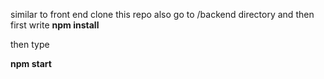 similar to front end clone this repo also 
go to /backend directory and then first write
**npm install**

then type 

**npm start**

